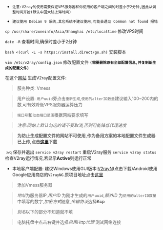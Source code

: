 - `注意:V2ray的使用需要保证VPS服务器和你使用的客户端之间的时差小于2分钟,因此从调整时间开始(默认中国大陆上海时间)`

- `建议使用 Debian 9 系统,其它系统不建议使用,可能会遇见 Common not found 报错`

`cp /usr/share/zoneinfo/Asia/Shanghai /etc/localtime`   修改VPS时间

`date -R`  查看时间,确保时差小于2分钟

`bash <(curl -L -s https://install.direct/go.sh)`  安装脚本

`vim /etc/v2ray/config.json`  修改配置文件 **`(需要删除原有全部配置信息,并复制新生成的配置文件)`**

在这个[网站](https://intmainreturn0.com/v2ray-config-gen/#) 生成V2ray配置文件:
> 服务种类: Vmess

> 用户设置: `用户uuid`旁点击`重新生成`,`使用的alterID数量`建议输入100~200内的数,可有效降低VPS服务器运算压力

> `端口号`和`动态端口范围`根据网站要求填写

> *注意:网站上默认勾选的请不要取消,否则可能降低代理速度*

> **为防止生成配置文件的网站不可使用,作为备用方案的本地配置文件生成器已上传,点击[这里](https://github.com/charlieethan/V2ray-install/releases/download/V2.0/V2RayConfig.zip)下载**

`:wq`  保存并退出
`service v2ray restart`  重启V2ray服务
`service v2ray status`  检查V2ray运行情况,若显示**Active**则运行正常

- 本地客户端配置:
建议Windows使用GUI版本:[V2rayN](https://github.com/charlieethan/V2ray-install/releases/download/V1.0/v2rayN.zip)(点击下载)Android使用Google应用商店的`V2rayNG`.原项目地址点击[这里](https://github.com/2dust/v2rayN/releases)
> 添加Vmess服务器

> *地址*为服务器IP,*用户ID* 为刚才生成的`用户uuid`,*额外ID* 为`使用的alterID数量`中填写的数字,*加密方式*随意,*传输协议*选择**Kcp**

> *别名*以下的部分不知道就不填

> 电脑托盘中点击右键并选择*启用Http代理* 测试网络连接
